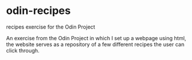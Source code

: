 # odin-recipes
recipes exercise for the Odin Project

An exercise from the Odin Project in which I set up a webpage using html, the website serves as a repository of a few different recipes the user can click through.